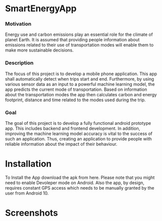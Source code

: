 # SmartEnergyApp
### Motivation
Energy use and carbon emissions play an essential role for the climate of planet Earth. It is assumed that providing people information about emissions related to their use of transportation modes will enable them to make more sustainable decisions.
### Description
The focus of this project is to develop a mobile phone application.  This app shall automatically detect when trips start and end. Furthermore, by using various sensor data as an input to a powerful machine learning model, the app predicts the current mode of transportation.  Based on information about the transportation modes the app then calculates  carbon  and  energy  footprint,  distance  and  time related to the modes used during the trip.
### Goal
The goal of this project is to develop a fully functional android prototype app. This includes backend and frontend development. In addition, improving the machine learning model accuracy is vital to the success of such an application. Thus, creating an application to provide people with reliable information about the impact of their behaviour.

# Installation
To Install the App download the apk from here. Please note that you might need to enable Devoleper mode on Android. Also the app, by design, requires constant GPS access which needs to be manually granted by the user from Android 10.

# Screenshots
